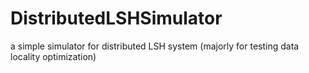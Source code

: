 # DistributedLSHSimulator
a simple simulator for distributed LSH system (majorly for testing data locality optimization)

